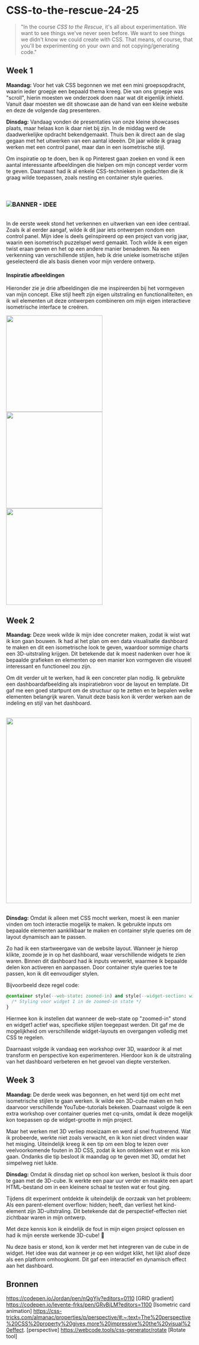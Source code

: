 # CSS-to-the-rescue-24-25
> "In the course *CSS to the Rescue*, it's all about experimentation. We want to see things we've never seen before. We want to see things we didn't know we could create with CSS. That means, of course, that you'll be experimenting on your own and not copying/generating code."

## Week 1
**Maandag:**
Voor het vak CSS begonnen we met een mini groepsopdracht, waarin ieder groepje een bepaald thema kreeg. Die van ons groepje was "scroll", hierin moesten we onderzoek doen naar wat dit eigenlijk inhield. Vanuit daar moesten we dit showcase aan de hand van een kleine website en deze de volgende dag presenteren.

**Dinsdag:**
Vandaag vonden de presentaties van onze kleine showcases plaats, maar helaas kon ik daar niet bij zijn. In de middag werd de daadwerkelijke opdracht bekendgemaakt. Thuis ben ik direct aan de slag gegaan met het uitwerken van een aantal ideeën. Dit jaar wilde ik graag werken met een control panel, maar dan in een isometrische stijl.

Om inspiratie op te doen, ben ik op Pinterest gaan zoeken en vond ik een aantal interessante afbeeldingen die hielpen om mijn concept verder vorm te geven. Daarnaast had ik al enkele CSS-technieken in gedachten die ik graag wilde toepassen, zoals nesting en container style queries.


<br>

### ![BANNER - IDEE](https://github.com/user-attachments/assets/b3556fd7-dfe3-4493-92ad-90d44961fe9f)
<br>
In de eerste week stond het verkennen en uitwerken van een idee centraal. Zoals ik al eerder aangaf, wilde ik dit jaar iets ontwerpen rondom een control panel. Mijn idee is deels geïnspireerd op een project van vorig jaar, waarin een isometrisch puzzelspel werd gemaakt. Toch wilde ik een eigen twist eraan geven en het op een andere manier benaderen. Na een verkenning van verschillende stijlen, heb ik drie unieke isometrische stijlen geselecteerd die als basis dienen voor mijn verdere ontwerp.


#### Inspiratie afbeeldingen
Hieronder zie je drie afbeeldingen die me inspireerden bij het vormgeven van mijn concept. Elke stijl heeft zijn eigen uitstraling en functionaliteiten, en ik wil elementen uit deze ontwerpen combineren om mijn eigen interactieve isometrische interface te creëren.


<p align="start">
  <img src="https://github.com/user-attachments/assets/53d3b238-4ca9-4a43-ad59-17aa6467eb8e" width="260">
  <img src="https://github.com/user-attachments/assets/2e9cc6a5-afbf-498a-81e2-9cc188b4abff" width="260">
  <img src="https://github.com/user-attachments/assets/e2750b3e-d168-4abf-9ade-5ce24e5223b1" width="260">
</p>


## Week 2
**Maandag:**
Deze week wilde ik mijn idee concreter maken, zodat ik wist wat ik kon gaan bouwen. Ik had al het plan om een data visualisatie dashboard te maken en dit een isometrische look te geven, waardoor sommige charts een 3D-uitstraling krijgen. Dit betekende dat ik moest nadenken over hoe ik bepaalde grafieken en elementen op een manier kon vormgeven die visueel interessant en functioneel zou zijn.

Om dit verder uit te werken, had ik een concreter plan nodig. Ik gebruikte een dashboardafbeelding als inspiratiebron voor de layout en template. Dit gaf me een goed startpunt om de structuur op te zetten en te bepalen welke elementen belangrijk waren. Vanuit deze basis kon ik verder werken aan de indeling en stijl van het dashboard.

<br>
<img src="https://github.com/user-attachments/assets/97255823-02da-4a9b-bbb4-8e7e3a140b1c" width="500">
<br>
<br>

**Dinsdag:**
Omdat ik alleen met CSS mocht werken, moest ik een manier vinden om toch interactie mogelijk te maken. Ik gebruikte inputs om bepaalde elementen aanklikbaar te maken en container style queries om de layout dynamisch aan te passen.

Zo had ik een startweergave van de website layout. Wanneer je hierop klikte, zoomde je in op het dashboard, waar verschillende widgets te zien waren. Binnen dit dashboard had ik inputs verwerkt, waarmee ik bepaalde delen kon activeren en aanpassen. Door container style queries toe te passen, kon ik dit eenvoudiger stylen.

Bijvoorbeeld deze regel code:
``` CSS
@container style(--web-state: zoomed-in) and style(--widget-section: widget1) {
  /* Styling voor widget 1 in de zoomed-in state */
}
```

Hiermee kon ik instellen dat wanneer de web-state op "zoomed-in" stond en widget1 actief was, specifieke stijlen toegepast werden. Dit gaf me de mogelijkheid om verschillende widget-layouts en overgangen volledig met CSS te regelen.

Daarnaast volgde ik vandaag een workshop over 3D, waardoor ik al met transform en perspective kon experimenteren. Hierdoor kon ik de uitstraling van het dashboard verbeteren en het gevoel van diepte versterken.


## Week 3
**Maandag:**
De derde week was begonnen, en het werd tijd om echt met isometrische stijlen te gaan werken. Ik wilde een 3D-cube maken en heb daarvoor verschillende YouTube-tutorials bekeken. Daarnaast volgde ik een extra workshop over container queries met cq-units, omdat ik deze mogelijk kon toepassen op de widget-grootte in mijn project.

Maar het werken met 3D verliep moeizaam en werd al snel frustrerend. Wat ik probeerde, werkte niet zoals verwacht, en ik kon niet direct vinden waar het misging. Uiteindelijk kreeg ik een tip om een blog te lezen over veelvoorkomende fouten in 3D CSS, zodat ik kon ontdekken wat er mis kon gaan. Ondanks die tip besloot ik maandag op te geven met 3D, omdat het simpelweg niet lukte.

**Dinsdag:**
Omdat ik dinsdag niet op school kon werken, besloot ik thuis door te gaan met de 3D-cube. Ik werkte een paar uur verder en maakte een apart HTML-bestand om in een kleinere schaal te testen wat er fout ging.

Tijdens dit experiment ontdekte ik uiteindelijk de oorzaak van het probleem:
Als een parent-element overflow: hidden; heeft, dan verliest het kind-element zijn 3D-uitstraling. Dit betekende dat de perspectief-effecten niet zichtbaar waren in mijn ontwerp.

Met deze kennis kon ik eindelijk de fout in mijn eigen project oplossen en had ik mijn eerste werkende 3D-cube! 🎉

Nu deze basis er stond, kon ik verder met het integreren van de cube in de widget. Het idee was dat wanneer je op een widget klikt, het lijkt alsof deze als een platform omhoogkomt. Dit gaf een interactief en dynamisch effect aan het dashboard.

## Bronnen
https://codepen.io/Jordan/pen/nQgYjv?editors=0110 [GRID gradient]
https://codepen.io/levente-frks/pen/GRvBjLM?editors=1100 [Isometric card animation]
https://css-tricks.com/almanac/properties/p/perspective/#:~:text=The%20perspective%20CSS%20property%20gives,more%20impressive%20the%20visual%20effect. [perspective]
https://webcode.tools/css-generator/rotate [Rotate tool]
